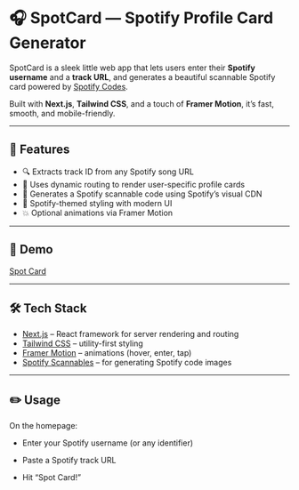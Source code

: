 # 🎧 SpotCard — Spotify Profile Card Generator

SpotCard is a sleek little web app that lets users enter their **Spotify username** and a **track URL**, and generates a beautiful scannable Spotify card powered by [Spotify Codes](https://scannables.scdn.co/).

Built with **Next.js**, **Tailwind CSS**, and a touch of **Framer Motion**, it’s fast, smooth, and mobile-friendly.

---

## 🚀 Features

- 🔍 Extracts track ID from any Spotify song URL
- 🧠 Uses dynamic routing to render user-specific profile cards
- 🎨 Generates a Spotify scannable code using Spotify’s visual CDN
- 💚 Spotify-themed styling with modern UI
- 💥 Optional animations via Framer Motion

---

## 📸 Demo

[Spot Card](https://spot-card.vercel.app)

---

## 🛠️ Tech Stack

- [Next.js](https://nextjs.org/) – React framework for server rendering and routing
- [Tailwind CSS](https://tailwindcss.com/) – utility-first styling
- [Framer Motion](https://www.framer.com/motion/) – animations (hover, enter, tap)
- [Spotify Scannables](https://scannables.scdn.co/) – for generating Spotify code images

---

## ✏️ Usage

On the homepage:

- Enter your Spotify username (or any identifier)

- Paste a Spotify track URL

- Hit “Spot Card!”
